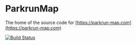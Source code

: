 # ParkrunMap

The home of the source code for [https://parkrun-map.com](https://parkrun-map.com)

[![Build Status](https://dev.azure.com/kevbite/Parkrun-Map/_apis/build/status/kevbite.ParkrunMap?branchName=master)](https://dev.azure.com/kevbite/Parkrun-Map/_build/latest?definitionId=1?branchName=master)